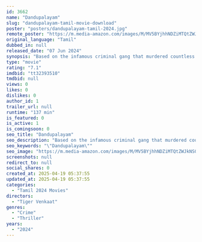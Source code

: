 ```yaml
---
id: 3662
name: "Dandupalayam"
slug: "dandupalayam-tamil-movie-download"
poster: "posters/dandupalayam-tamil-2024.jpg"
remote_poster: "https://m.media-amazon.com/images/M/MV5BYjhhNDZiMTQtZWJkNS00MDVmLWI4YjEtMWViMWM2MjgwODY3XkEyXkFqcGdeQXVyMTA4MzQ4NzMw._V1_SX300.jpg"
original_language: "Tamil"
dubbed_in: null
released_date: "07 Jun 2024"
synopsis: "Based on the infamous criminal gang that murdered countless individuals."
type: "movie"
rating: "7.1"
imdbid: "tt32393510"
tmdbid: null
views: 0
likes: 0
dislikes: 0
author_id: 1
trailer_url: null
runtime: "137 min"
is_featured: 0
is_active: 1
is_comingsoon: 0
seo_title: "Dandupalayam"
seo_description: "Based on the infamous criminal gang that murdered countless individuals."
seo_keywords: "\"Dandupalayam\""
seo_image: "https://m.media-amazon.com/images/M/MV5BYjhhNDZiMTQtZWJkNS00MDVmLWI4YjEtMWViMWM2MjgwODY3XkEyXkFqcGdeQXVyMTA4MzQ4NzMw._V1_SX300.jpg"
screenshots: null
redirect_to: null
social_shares: 0
created_at: 2025-04-19 05:37:55
updated_at: 2025-04-19 05:37:55
categories:
  - "Tamil 2024 Movies"
directors:
  - "Tiger Venkaat"
genres:
  - "Crime"
  - "Thriller"
years:
  - "2024"
---
```

